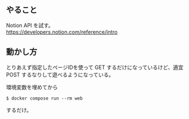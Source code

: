 ## やること
Notion API を試す。  
https://developers.notion.com/reference/intro

## 動かし方
とりあえず指定したページIDを使って GET するだけになっているけど、適宜 POST するなりして遊べるようになっている。

環境変数を埋めてから
```shell
$ docker compose run --rm web
```
するだけ。
